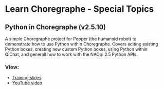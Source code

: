 # Learn Choregraphe - Special Topics

## Python in Choregraphe (v2.5.10)

A simple Choregraphe project for Pepper (the humanoid robot) to demonstrate how to use Python within Choregraphe. Covers editing existing Python boxes, creating new custom Python boxes, using Python within QiChat, and generall how to work with the NAOqi 2.5 Python APIs.
<br>
### View:
* <a href="https://docs.google.com/presentation/d/1tcSdyp1q0CVJGNbuzqgjpC6Oco8uQ6sCpIgLBWqJWdo/edit?pli=1#slide=id.p1">Training slides</a> 
* <a href="https://www.youtube.com/watch?v=gGiWv9cix0U">YouTube video</a>
